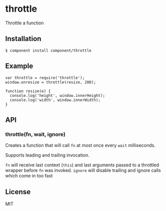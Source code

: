 
# throttle

  Throttle a function

## Installation

    $ component install component/throttle

## Example

    var throttle = require('throttle');
    window.onresize = throttle(resize, 200);

    function resize(e) {
      console.log('height', window.innerHeight);
      console.log('width', window.innerWidth);
    }

## API

### throttle(fn, wait, ignore)

Creates a function that will call `fn` at most once every `wait` milliseconds.

Supports leading and trailing invocation.

`fn` will receive last context (`this`) and last arguments passed to a throttled wrapper before `fn` was invoked.
`ignore` will disable trailing and ignore calls which come in too fast

## License

  MIT
